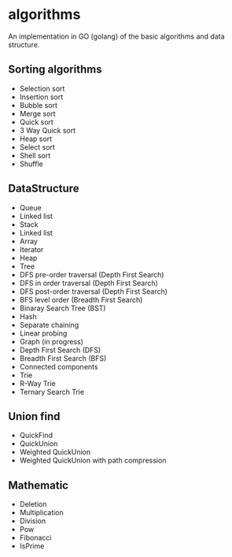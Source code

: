 # algorithms

An implementation in GO (golang) of the basic algorithms and data structure.

## Sorting algorithms
- Selection sort
- Insertion sort
- Bubble sort
- Merge sort
- Quick sort
- 3 Way Quick sort
- Heap sort
- Select sort
- Shell sort
- Shuffle  

## DataStructure
- Queue
 - Linked list
- Stack
 - Linked list
 - Array
- Iterator
- Heap
- Tree
 - DFS pre-order traversal (Depth First Search)
 - DFS in order traversal (Depth First Search)
 - DFS post-order traversal (Depth First Search)
 - BFS level order (Breadth First Search)
- Binaray Search Tree (BST)
- Hash
 - Separate chaining
 - Linear probing
- Graph (in progress)
 - Depth First Search (DFS)
 - Breadth First Search (BFS)
 - Connected components
- Trie
 - R-Way Trie
 - Ternary Search Trie

## Union find
- QuickFind
- QuickUnion
- Weighted QuickUnion
- Weighted QuickUnion with path compression

## Mathematic
- Deletion
- Multiplication
- Division
- Pow 
- Fibonacci
- IsPrime

